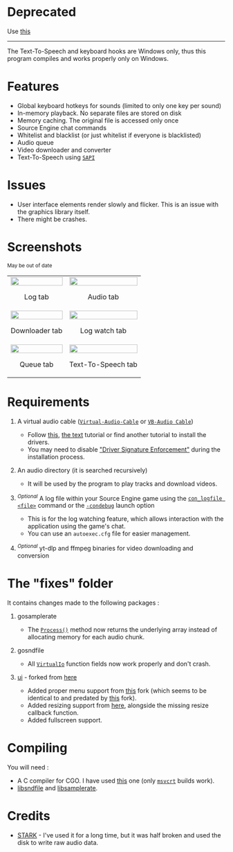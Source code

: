 # Deprecated

Use [this](https://github.com/x07x08/waveboard)

---

The Text-To-Speech and keyboard hooks are Windows only, thus this program compiles and works properly only on Windows.

# Features

* Global keyboard hotkeys for sounds (limited to only one key per sound)
* In-memory playback. No separate files are stored on disk
* Memory caching. The original file is accessed only once
* Source Engine chat commands
* Whitelist and blacklist (or just whitelist if everyone is blacklisted)
* Audio queue
* Video downloader and converter
* Text-To-Speech using [`SAPI`](https://learn.microsoft.com/en-us/previous-versions/windows/desktop/ms720592(v=vs.85))

# Issues

* User interface elements render slowly and flicker. This is an issue with the graphics library itself.
* There might be crashes.

# Screenshots

<sup>May be out of date</sup>

<table>
	<tr>
		<td align = "center">
			<img src="https://github.com/x07x08/waveboard/assets/88050465/14f396d6-ca54-4569-9aa6-09ea69dc6532" width = "100%" height = "100%">
			<p>
				Log tab
			</p>
		</td>
		<td align = "center">
			<img src="https://github.com/x07x08/waveboard/assets/88050465/a9738616-fd34-4b3a-9a98-3910f2196616" width = "100%" height = "100%">
			<p>
				Audio tab
			</p>
		</td>
	</tr>
	<tr>
		<td align = "center">
			<img src="https://github.com/x07x08/waveboard/assets/88050465/7ccedb30-7281-478d-b025-66803ecbbde4" width = "100%" height = "100%">
			<p>
				Downloader tab
			</p>
		</td>
		<td align = "center">
			<img src="https://github.com/x07x08/waveboard/assets/88050465/62e8b005-c983-459d-9d02-bd0c7d26bea9" width = "100%" height = "100%">
			<p>
				Log watch tab
			</p>
		</td>
	</tr>
	<tr>
		<td align = "center">
			<img src="https://github.com/x07x08/waveboard/assets/88050465/3acd787d-50ab-4de2-9d48-102a96175e67" width = "100%" height = "100%">
			<p>
				Queue tab
			</p>
		</td>
		<td align = "center">
			<img src="https://github.com/x07x08/waveboard/assets/88050465/ea1f4586-08e3-46c5-b9ac-d928bef40773" width = "100%" height = "100%">
			<p>
				Text-To-Speech tab
			</p>
		</td>
	</tr>
</table>

# Requirements

1. A virtual audio cable ([`Virtual-Audio-Cable`](https://vac.muzychenko.net) or [`VB-Audio Cable`](https://vb-audio.com/Cable/))
   - Follow [this](https://www.youtube.com/watch?v=fi5I6bzy2f8), [the text](https://github.com/fuck-shithub/STARK#how-to-set-up) tutorial or find another tutorial to install the drivers.
   - You may need to disable ["Driver Signature Enforcement"](https://www.youtube.com/watch?v=71YAIw7_-kg) during the installation process.

2. An audio directory (it is searched recursively)
   - It will be used by the program to play tracks and download videos.

3. <sup>*Optional*</sup> A log file within your Source Engine game using the [`con_logfile <file>`](https://developer.valvesoftware.com/wiki/List_of_console_scripting_commands) command or the [`-condebug`](https://developer.valvesoftware.com/wiki/Command_line_options) launch option
   - This is for the log watching feature, which allows interaction with the application using the game's chat.
   - You can use an `autoexec.cfg` file for easier management.

4. <sup>*Optional*</sup> yt-dlp and ffmpeg binaries for video downloading and conversion

# The "fixes" folder

It contains changes made to the following packages :

1. gosamplerate
   - The [`Process()`](https://github.com/dh1tw/gosamplerate/blob/e90cbce50defd16bdfd48e78b6288d2e0e7cccbb/gosamplerate.go#L172) method now returns the underlying array instead of allocating memory for each audio chunk.

2. gosndfile
   - All [`VirtualIo`](https://github.com/mkb218/gosndfile/blob/e0c9ef895ee23c154b6fe25b5261daf514df9941/sndfile/virtual.go#L46) function fields now work properly and don't crash.

3. [ui](https://github.com/aggyomfg/ui) - forked from [here](https://github.com/andlabs/ui)
   - Added proper menu support from [this](https://github.com/Nv7-GitHub/ui) fork (which seems to be identical to and predated by [this](https://github.com/jonhermansen/ui/commit/d0dea7122b6662e63bd3a6892a7bc8622dff4f76) fork).
   - Added resizing support from [here](https://github.com/ProtonMail/ui/commit/205a3d77a479211bdb63502eda53de2139ecc667), alongside the missing resize callback function.
   - Added fullscreen support.

# Compiling

You will need :

* A C compiler for CGO. I have used [this](https://github.com/niXman/mingw-builds-binaries/releases/tag/13.2.0-rt_v11-rev1) one (only [`msvcrt`](https://www.msys2.org/docs/environments/#msvcrt-vs-ucrt) builds work).
* [libsndfile](https://github.com/libsndfile/libsndfile) and [libsamplerate](https://github.com/libsndfile/libsamplerate).

# Credits

* [STARK](https://github.com/axynos/STARK) - I've used it for a long time, but it was half broken and used the disk to write raw audio data.
